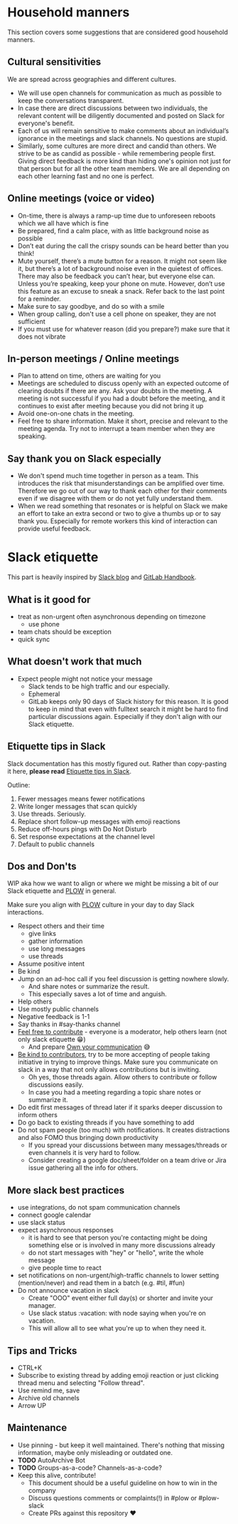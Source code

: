 # Household manners

This section covers some suggestions that are considered good household manners. 

## Cultural sensitivities
We are spread across geographies and different cultures. 
- We will use open channels for communication as much as possible to keep the conversations transparent.
- In case there are direct discussions between two individuals, the relevant content will be diligently documented and posted on Slack for everyone's benefit.
- Each of us will remain sensitive to make comments about an individual’s ignorance in the meetings and slack channels. No questions are stupid.
- Similarly, some cultures are more direct and candid than others.  We strive to be as candid as possible - while remembering people first.  Giving direct feedback is more kind than hiding one's opinion not just for that person but for all the other team members.  We are all depending on each other learning fast and no one is perfect.  

## Online meetings (voice or video)
- On-time, there is always a ramp-up time due to unforeseen reboots which we all have which is fine
- Be prepared, find a calm place, with as little background noise as possible
- Don’t eat during the call the crispy sounds can be heard better than you think!
- Mute yourself, there’s a mute button for a reason. It might not seem like it, but there’s a lot of background noise even in the quietest of offices. There may also be feedback you can’t hear, but everyone else can. Unless you’re speaking, keep your phone on mute. However, don’t use this feature as an excuse to sneak a snack. Refer back to the last point for a reminder.
- Make sure to say goodbye, and do so with a smile
- When group calling, don't use a cell phone on speaker, they are not sufficient
- If you must use for whatever reason (did you prepare?) make sure that it does not vibrate

## In-person meetings / Online meetings
- Plan to attend on time, others are waiting for you
- Meetings are scheduled to discuss openly with an expected outcome of clearing doubts if there are any. Ask your doubts in the meeting. A meeting is not successful if you had a doubt before the meeting, and it continues to exist after meeting because you did not bring it up
- Avoid one-on-one chats in the meeting. 
- Feel free to share information. Make it short, precise and relevant to the meeting agenda. Try not to interrupt a team member when they are speaking.

## Say thank you on Slack especially
- We don't spend much time together in person as a team.  This introduces the risk that misunderstandings can be amplified over time.  Therefore we go out of our way to thank each other for their comments even if we disagree with them or do not yet fully understand them.
- When we read something that resonates or is helpful on Slack we make an effort to take an extra second or two to give a thumbs up or to say thank you.  Especially for remote workers this kind of interaction can provide useful feedback.

# Slack etiquette

This part is heavily inspired by [Slack blog](https://slack.com/intl/en-us/blog) and [GitLab Handbook](https://about.gitlab.com/handbook/communication/#slackbots).

## What is it good for

- treat as non-urgent often asynchronous depending on timezone
	- use phone
- team chats should be exception
- quick sync

## What doesn't work that much

- Expect people might not notice your message
	- Slack tends to be high traffic and our especially.
	- Ephemeral
	- GitLab keeps only 90 days of Slack history for this reason. It is good to keep in mind that even with fulltext search it might be hard to find particular discussions again. Especially if they don't align with our Slack etiquette.

## Etiquette tips in Slack

Slack documentation has this mostly figured out. Rather than copy-pasting it here, **please read** [Etiquette tips in Slack](https://slack.com/intl/en-us/blog/collaboration/etiquette-tips-in-slack).

Outline:

1. Fewer messages means fewer notifications
2. Write longer messages that scan quickly
3. Use threads. Seriously.
4. Replace short follow-up messages with emoji reactions
5. Reduce off-hours pings with Do Not Disturb
6. Set response expectations at the channel level
7. Default to public channels

## Dos and Don'ts

WIP aka how we want to align or where we might be missing a bit of our Slack etiquette and [PLOW](../plow.md) in general.

Make sure you align with [PLOW](../plow.md) culture in your day to day Slack interactions.

- Respect others and their time
	- give links
	- gather information
	- use long messages
	- use threads
- Assume positive intent
- Be kind
- Jump on an ad-hoc call if you feel discussion is getting nowhere slowly.
	- And share notes or summarize the result.
	- This especially saves a lot of time and anguish.
- Help others
- Use mostly public channels
- Negative feedback is 1-1
- Say thanks in #say-thanks channel
- [Feel free to contribute](../plow.md#speakup) - everyone is a moderator, help others learn (not only slack etiquette :grin:)
	- And prepare [Own your communication](https://meta.wikimedia.org/wiki/So_you%27ve_made_a_mistake_and_it%27s_public...) :sweat_smile:
- [Be kind to contributors](../plow.md#be-a-mentor), try to be more accepting of people taking initiative in trying to improve things. Make sure you communicate on slack in a way that not only allows contributions but is inviting.
	- Oh yes, those threads again. Allow others to contribute or follow discussions easily.
	- In case you had a meeting regarding a topic share notes or summarize it.
- Do edit first messages of thread later if it sparks deeper discussion to inform others
- Do go back to existing threads if you have something to add
- Do not spam people (too much) with notifications. It creates distractions and also FOMO thus bringing down productivity
	- If you spread your discussions between many messages/threads or even channels it is very hard to follow.
	- Consider creating a google doc/sheet/folder on a team drive or Jira issue gathering all the info for others.

## More slack best practices

- use integrations, do not spam communication channels
- connect google calendar
- use slack status
- expect asynchronous responses
	- it is hard to see that person you're contacting might be doing something else or is involved in many more discussions already
	- do not start messages with "hey" or "hello", write the whole message
	- give people time to react
- set notifications on non-urgent/high-traffic channels to lower setting (mention/never) and read them in a batch (e.g. #til, #fun)
- Do not announce vacation in slack
	- Create "OOO" event either full day(s) or shorter and invite your manager.
	- Use slack status :vacation: with node saying when you're on vacation.
	- This will allow all to see what you're up to when they need it.

## Tips and Tricks

- CTRL+K
- Subscribe to existing thread by adding emoji reaction or just clicking thread menu and selecting "Follow thread".
- Use remind me, save
- Archive old channels
- Arrow UP

## Maintenance

- Use pinning - but keep it well maintained. There's nothing that missing information, maybe only misleading or outdated one.
- **TODO** AutoArchive Bot
- **TODO** Groups-as-a-code? Channels-as-a-code?
- Keep this alive, contribute!
	- This document should be a useful guideline on how to win in the company
	- Discuss questions comments or complaints(!) in #plow or #plow-slack
	- Create PRs against this repository :heart:

